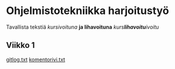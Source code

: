 # Ohjelmistotekniikka harjoitustyö
Tavallista tekstiä
*kursivoituna*
**ja lihavoituna**
_kurs**lihavoitu**ivoitu_
## Viikko 1
[gitlog.txt](https://github.com/Kahvipuu/ot-harjoitustyo/blob/master/laskarit/viikko1/gitlog.txt) 
[komentorivi.txt](https://github.com/Kahvipuu/ot-harjoitustyo/blob/master/laskarit/viikko1/komentorivi.txt)
